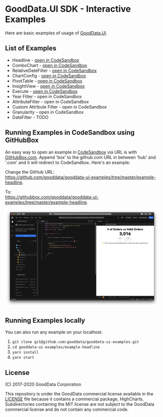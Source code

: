 # GoodData.UI SDK - Interactive Examples

Here are basic examples of usage of [GoodData.UI](https://github.com/gooddata/gooddata-ui-sdk).

## List of Examples

* Headline - [open in CodeSandbox](https://codesandbox.io/s/github/gooddata/gooddata-ui-examples/tree/master/example-headline?file=/src/App/index.js)
* ComboChart - [open in CodeSandbox](https://codesandbox.io/s/github/gooddata/gooddata-ui-examples/tree/master/example-combochart?file=/src/App/index.js)
* RelativeDateFilter - [open in CodeSandbox](https://codesandbox.io/s/github/gooddata/gooddata-ui-examples/tree/master/example-relativedatefilter?file=/src/App/index.js)
* ChartConfig - [open in CodeSandbox](https://codesandbox.io/s/github/gooddata/gooddata-ui-examples/tree/master/example-chartconfig?file=/src/App/index.js)
* PivotTable - [open in CodeSandbox](https://codesandbox.io/s/github/gooddata/gooddata-ui-examples/tree/master/example-pivottable?file=/src/App/index.js)
* InsightView - [open in CodeSandbox](https://codesandbox.io/s/github/gooddata/gooddata-ui-examples/tree/master/example-insightview?file=/src/App/index.js)
* Execute - [open in CodeSandbox](https://codesandbox.io/s/github/gooddata/gooddata-ui-examples/tree/master/example-execute?file=/src/App/index.js)
* Year Filter - open in CodeSandbox
* AttributeFilter - open in CodeSandbox
* Custom Attribute Filter - open in CodeSandbox
* Granularity - open in CodeSandbox
* DateFilter - TODO

## Running Examples in CodeSandbox using GitHubBox

An easy way to open an example in [CodeSandbox](https://codesandbox.io/) via URL is with [GitHubBox.com](https://github.com/dferber90/githubbox). Append 'box' to the github.com URL in between 'hub' and '.com' and it will redirect to CodeSandbox. Here's an example:

Change the GitHub URL:\
https://github.com/gooddata/gooddata-ui-examples/tree/master/example-headline.

To:\
https://githubbox.com/gooddata/gooddata-ui-examples/tree/master/example-headline.

![Headline](assets/example-headline.png)

## Running Examples locally

You can also run any example on your localhost.

1. `git clone git@github.com:gooddata/gooddata-ui-examples.git`
1. `cd gooddata-ui-examples/example-headline`
1. `yarn install`
1. `yarn start`

## License

(C) 2017-2020 GoodData Corporation

This repository is under the GoodData commercial license available in the [LICENSE](LICENSE) file because it contains a commercial package, HighCharts. Subdirectories containing the MIT license are not subject to the GoodData commercial license and do not contain any commercial code.
